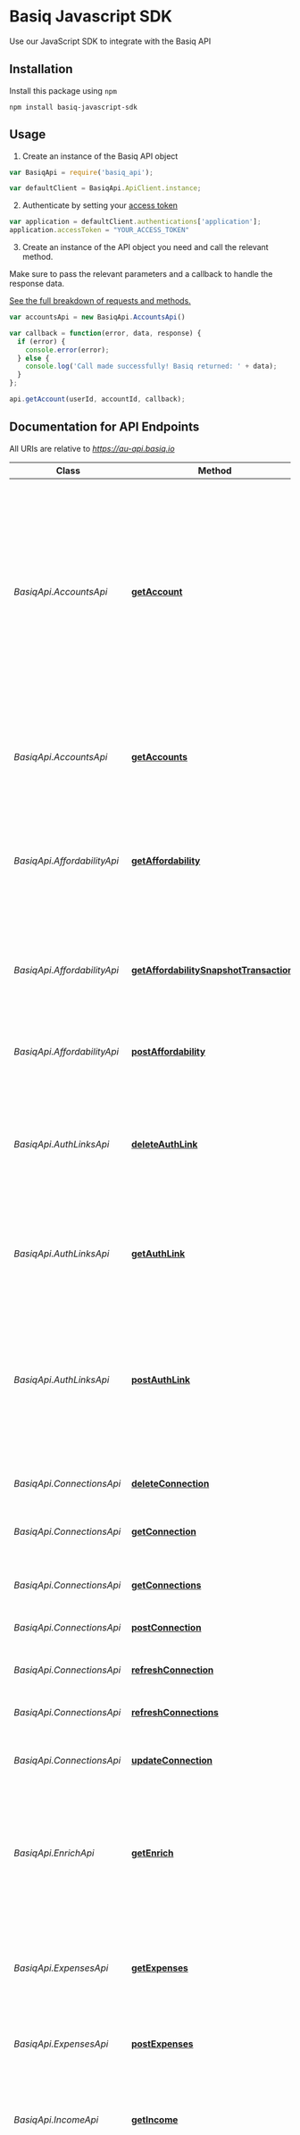 # Basiq Javascript SDK 

Use our JavaScript SDK to integrate with the Basiq API 

## Installation
Install this package using `npm` 

```shell
npm install basiq-javascript-sdk
```

## Usage

1. Create an instance of the Basiq API object

```javascript
var BasiqApi = require('basiq_api');

var defaultClient = BasiqApi.ApiClient.instance;
```

2. Authenticate by setting your [access token](docs/TokenApi.md#postToken)

```javascript
var application = defaultClient.authentications['application'];
application.accessToken = "YOUR_ACCESS_TOKEN"
```

3. Create an instance of the API object you need and call the relevant method. 

Make sure to pass the relevant parameters and a callback to handle the response data.

[See the full breakdown of requests and methods.](#Documentation-for-API-Endpoints)

```javascript
var accountsApi = new BasiqApi.AccountsApi()

var callback = function(error, data, response) {
  if (error) {
    console.error(error);
  } else {
    console.log('Call made successfully! Basiq returned: ' + data);
  }
};

api.getAccount(userId, accountId, callback);
```

## Documentation for API Endpoints

All URIs are relative to *https://au-api.basiq.io*

Class | Method | HTTP request | Description 
------------ | ---- | ------------- | -------------------------------
*BasiqApi.AccountsApi* | [**getAccount**](docs/AccountsApi.md#getAccount) | **GET** /users/{userId}/accounts/{accountId} | Use this to retrieve the details of a specific account. This request will return back an account object with the latest data since the last refresh. If you require the latest account details you will need to call the connection refresh resource.
*BasiqApi.AccountsApi* | [**getAccounts**](docs/AccountsApi.md#getAccounts) | **GET** /users/{userId}/accounts | Use this collection to retrieve a list of accounts. Each entry in the array is a separate account object.
*BasiqApi.AffordabilityApi* | [**getAffordability**](docs/AffordabilityApi.md#getAffordability) | **GET** /users/{userId}/affordability/{snapshotId} | Retrieves the details of an affordability summary. You need only supply the unique affordability identifier.
*BasiqApi.AffordabilityApi* | [**getAffordabilitySnapshotTransactions**](docs/AffordabilityApi.md#getAffordabilitySnapshotTransactions) | **GET** /users/{userId}/affordability/{snapshotId}/transactions | Returns a paginated list with a data property that contains an array of transactions from the affordability snapshot.
*BasiqApi.AffordabilityApi* | [**postAffordability**](docs/AffordabilityApi.md#postAffordability) | **POST** /users/{userId}/affordability | Use this to create a new affordability report.
*BasiqApi.AuthLinksApi* | [**deleteAuthLink**](docs/AuthLinksApi.md#deleteAuthLink) | **DELETE** /users/{userId}/auth_link | Permanently deletes an auth_link resource. Once deleted the URL associated with the deleted object will no longer be valid.
*BasiqApi.AuthLinksApi* | [**getAuthLink**](docs/AuthLinksApi.md#getAuthLink) | **GET** /users/{userId}/auth_link | Use this to retrieve the latest/last auth_link generated for the specified user..
*BasiqApi.AuthLinksApi* | [**postAuthLink**](docs/AuthLinksApi.md#postAuthLink) | **POST** /users/{userId}/auth_link | An Auth Link object can be generated to securely capture data from a User. Using the URL allows data to be captured via the hosted Basiq Connect Consent workflow for a given User.
*BasiqApi.ConnectionsApi* | [**deleteConnection**](docs/ConnectionsApi.md#deleteConnection) | **DELETE** /users/{userId}/connections/{connectionId} | Permanently deletes a connection.
*BasiqApi.ConnectionsApi* | [**getConnection**](docs/ConnectionsApi.md#getConnection) | **GET** /users/{userId}/connections/{connectionId} | Use this to retrieve details of a specific connection.
*BasiqApi.ConnectionsApi* | [**getConnections**](docs/ConnectionsApi.md#getConnections) | **GET** /users/{userId}/connections | Use this to retrieve details of the connections.
*BasiqApi.ConnectionsApi* | [**postConnection**](docs/ConnectionsApi.md#postConnection) | **POST** /users/{userId}/connections | Use this to create a new connection.
*BasiqApi.ConnectionsApi* | [**refreshConnection**](docs/ConnectionsApi.md#refreshConnection) | **POST** /users/{userId}/connections/{connectionId}/refresh | Use this to retrieve the latest financial data.
*BasiqApi.ConnectionsApi* | [**refreshConnections**](docs/ConnectionsApi.md#refreshConnections) | **POST** /users/{userId}/connections/refresh | Use this to refresh of all connections.
*BasiqApi.ConnectionsApi* | [**updateConnection**](docs/ConnectionsApi.md#updateConnection) | **POST** /users/{userId}/connections/{connectionId} | Use this to update the details of a specific connection.
*BasiqApi.EnrichApi* | [**getEnrich**](docs/EnrichApi.md#getEnrich) | **GET** /enrich | The Enrich resource enables you to retrieve details by passing in a search query containing a bank transaction description.
*BasiqApi.ExpensesApi* | [**getExpenses**](docs/ExpensesApi.md#getExpenses) | **GET** /users/{userId}/expenses/{snapshotId} | Retrieves the details of an expenses summary. You need only supply the unique expenses identifier.
*BasiqApi.ExpensesApi* | [**postExpenses**](docs/ExpensesApi.md#postExpenses) | **POST** /users/{userId}/expenses | Use this to create a new expenses report.
*BasiqApi.IncomeApi* | [**getIncome**](docs/IncomeApi.md#getIncome) | **GET** /users/{userId}/income/{snapshotId} | Retrieves the details of an income summary. You need only supply the unique income identifier.
*BasiqApi.IncomeApi* | [**postIncome**](docs/IncomeApi.md#postIncome) | **POST** /users/{userId}/income | Use this to create a new income report.
*BasiqApi.InstitutionsApi* | [**getInstitution**](docs/InstitutionsApi.md#getInstitution) | **GET** /institutions/{institutionID} | Retrieves data for single institution.
*BasiqApi.InstitutionsApi* | [**getInstitutions**](docs/InstitutionsApi.md#getInstitutions) | **GET** /institutions | Retrieves institutions list.
*BasiqApi.InstitutionsApi* | [**getPublicInstitutions**](docs/InstitutionsApi.md#getPublicInstitutions) | **GET** /public/institutions | Retrieves publically availiable (no authentication required) institutions list.
*BasiqApi.JobsApi* | [**getJobs**](docs/JobsApi.md#getJobs) | **GET** /jobs/{jobId} | Retrieves the details of an existing job. You need only supply the unique job identifier that was returned upon job creation.
*BasiqApi.JobsApi* | [**getUserJobs**](docs/JobsApi.md#getUserJobs) | **GET** /users/{userId}/jobs | Retrieves the details of an existing jobs. You need only supply the unique user identifier.
*BasiqApi.StatementsApi* | [**createStatement**](docs/StatementsApi.md#createStatement) | **POST** /users/{userId}/statements | A user can choose to share their financial data by uploading official pdf bank statements instead of creating a bank connection. Once the statement object is successfully created you can use it to obtain the user's latest financial data extracted from the bank statement i.e. accounts and transactions.
*BasiqApi.TokenApi* | [**postToken**](docs/TokenApi.md#postToken) | **POST** /token | 
*BasiqApi.TransactionsApi* | [**getTransaction**](docs/TransactionsApi.md#getTransaction) | **GET** /users/{userId}/transactions/{transactionId} | Retrieves the details of an existing transaction.
*BasiqApi.TransactionsApi* | [**getTransactions**](docs/TransactionsApi.md#getTransactions) | **GET** /users/{userId}/transactions | Use this collection to retrieve a paginated list of transactions.
*BasiqApi.UsersApi* | [**createUser**](docs/UsersApi.md#createUser) | **POST** /users | Use this to create a new user object.
*BasiqApi.UsersApi* | [**deleteUser**](docs/UsersApi.md#deleteUser) | **DELETE** /users/{userId} | Delete a user.
*BasiqApi.UsersApi* | [**getUser**](docs/UsersApi.md#getUser) | **GET** /users/{userId} | Retrieves the details of an existing user. You need only supply the unique user identifier that was returned upon user creation.
*BasiqApi.UsersApi* | [**updateUser**](docs/UsersApi.md#updateUser) | **POST** /users/{userId} | Updates the specified user by setting the values of the parameters passed. Any parameters not provided will be left unchanged. 

<img width="500"/>


## Documentation for Models

 - [BasiqApi.AccountClass](docs/AccountClass.md)
 - [BasiqApi.AccountHolder](docs/AccountHolder.md)
 - [BasiqApi.AccountLinks](docs/AccountLinks.md)
 - [BasiqApi.AccountResponseResource](docs/AccountResponseResource.md)
 - [BasiqApi.AccountTransactionInterval](docs/AccountTransactionInterval.md)
 - [BasiqApi.AccountsContainer](docs/AccountsContainer.md)
 - [BasiqApi.AccountsData](docs/AccountsData.md)
 - [BasiqApi.AccountsFeatures](docs/AccountsFeatures.md)
 - [BasiqApi.AccountsResponseResource](docs/AccountsResponseResource.md)
 - [BasiqApi.AffordabilityAssetsData](docs/AffordabilityAssetsData.md)
 - [BasiqApi.AffordabilityPostRequest](docs/AffordabilityPostRequest.md)
 - [BasiqApi.AffordabilityRegularIncomeData](docs/AffordabilityRegularIncomeData.md)
 - [BasiqApi.AffordabilityResponse](docs/AffordabilityResponse.md)
 - [BasiqApi.AffordabilitySummary](docs/AffordabilitySummary.md)
 - [BasiqApi.AffordabilityTransactionLinks](docs/AffordabilityTransactionLinks.md)
 - [BasiqApi.AffordabilityTransactionsGetLinks](docs/AffordabilityTransactionsGetLinks.md)
 - [BasiqApi.AffordabilityTransactionsResponse](docs/AffordabilityTransactionsResponse.md)
 - [BasiqApi.Anzsic](docs/Anzsic.md)
 - [BasiqApi.AssetsPrevious6MonthsData](docs/AssetsPrevious6MonthsData.md)
 - [BasiqApi.AuthLinkLinks](docs/AuthLinkLinks.md)
 - [BasiqApi.AuthLinksPostResponseResource](docs/AuthLinksPostResponseResource.md)
 - [BasiqApi.AuthLinksResponseResource](docs/AuthLinksResponseResource.md)
 - [BasiqApi.AvgMonthlyData](docs/AvgMonthlyData.md)
 - [BasiqApi.BadRequestError](docs/BadRequestError.md)
 - [BasiqApi.CategoryDataExpenses](docs/CategoryDataExpenses.md)
 - [BasiqApi.ChangeHistoryAffordabilityData](docs/ChangeHistoryAffordabilityData.md)
 - [BasiqApi.ChangeHistoryExpensesClass](docs/ChangeHistoryExpensesClass.md)
 - [BasiqApi.ChangeHistoryExternal](docs/ChangeHistoryExternal.md)
 - [BasiqApi.ChangeHistoryIncome](docs/ChangeHistoryIncome.md)
 - [BasiqApi.ClassDetails](docs/ClassDetails.md)
 - [BasiqApi.ClassResourceExpenses](docs/ClassResourceExpenses.md)
 - [BasiqApi.Colors](docs/Colors.md)
 - [BasiqApi.ConnectionAccountLinks](docs/ConnectionAccountLinks.md)
 - [BasiqApi.ConnectionGetResponseResource](docs/ConnectionGetResponseResource.md)
 - [BasiqApi.ConnectionInstitution](docs/ConnectionInstitution.md)
 - [BasiqApi.ConnectionProfile](docs/ConnectionProfile.md)
 - [BasiqApi.ConnectionResponseResource](docs/ConnectionResponseResource.md)
 - [BasiqApi.ConnectionsData](docs/ConnectionsData.md)
 - [BasiqApi.ConnectionsGetResponseResource](docs/ConnectionsGetResponseResource.md)
 - [BasiqApi.ConnectionsRefreshResource](docs/ConnectionsRefreshResource.md)
 - [BasiqApi.CreateUser](docs/CreateUser.md)
 - [BasiqApi.CreditLiabilities](docs/CreditLiabilities.md)
 - [BasiqApi.CurrentIrregularSource](docs/CurrentIrregularSource.md)
 - [BasiqApi.CurrentOtherCreditSource](docs/CurrentOtherCreditSource.md)
 - [BasiqApi.CurrentRegularSource](docs/CurrentRegularSource.md)
 - [BasiqApi.DivisionDetails](docs/DivisionDetails.md)
 - [BasiqApi.EnrichCategory](docs/EnrichCategory.md)
 - [BasiqApi.EnrichData](docs/EnrichData.md)
 - [BasiqApi.EnrichGeometry](docs/EnrichGeometry.md)
 - [BasiqApi.EnrichLocation](docs/EnrichLocation.md)
 - [BasiqApi.EnrichMerchant](docs/EnrichMerchant.md)
 - [BasiqApi.EnrichPhoneNumber](docs/EnrichPhoneNumber.md)
 - [BasiqApi.ExpensesClass](docs/ExpensesClass.md)
 - [BasiqApi.ExpensesLinks](docs/ExpensesLinks.md)
 - [BasiqApi.ExpensesPostRequest](docs/ExpensesPostRequest.md)
 - [BasiqApi.ExpensesResponse](docs/ExpensesResponse.md)
 - [BasiqApi.ExternalLiabilityData](docs/ExternalLiabilityData.md)
 - [BasiqApi.ExternalPayment](docs/ExternalPayment.md)
 - [BasiqApi.FeatureCondition](docs/FeatureCondition.md)
 - [BasiqApi.Features](docs/Features.md)
 - [BasiqApi.ForbiddenAccessError](docs/ForbiddenAccessError.md)
 - [BasiqApi.Gap](docs/Gap.md)
 - [BasiqApi.GetAffordabilityLinks](docs/GetAffordabilityLinks.md)
 - [BasiqApi.GetConnectionLinks](docs/GetConnectionLinks.md)
 - [BasiqApi.GetConnectionsLinks](docs/GetConnectionsLinks.md)
 - [BasiqApi.GetEnrichResponse](docs/GetEnrichResponse.md)
 - [BasiqApi.GetUserAccount](docs/GetUserAccount.md)
 - [BasiqApi.GetUserAccountData](docs/GetUserAccountData.md)
 - [BasiqApi.GetUserConnection](docs/GetUserConnection.md)
 - [BasiqApi.GetUserConnectionData](docs/GetUserConnectionData.md)
 - [BasiqApi.GetUserLinks](docs/GetUserLinks.md)
 - [BasiqApi.GoneError](docs/GoneError.md)
 - [BasiqApi.GroupDetails](docs/GroupDetails.md)
 - [BasiqApi.IncomeLinks](docs/IncomeLinks.md)
 - [BasiqApi.IncomePostRequest](docs/IncomePostRequest.md)
 - [BasiqApi.IncomeResponse](docs/IncomeResponse.md)
 - [BasiqApi.IncomeSummary](docs/IncomeSummary.md)
 - [BasiqApi.Institution](docs/Institution.md)
 - [BasiqApi.InstitutionLogoResource](docs/InstitutionLogoResource.md)
 - [BasiqApi.InstitutionModel](docs/InstitutionModel.md)
 - [BasiqApi.InstitutionPerformanceStats](docs/InstitutionPerformanceStats.md)
 - [BasiqApi.InstitutionsList](docs/InstitutionsList.md)
 - [BasiqApi.InternalServerError](docs/InternalServerError.md)
 - [BasiqApi.IrregularSource](docs/IrregularSource.md)
 - [BasiqApi.IrregularityIncome](docs/IrregularityIncome.md)
 - [BasiqApi.JobData](docs/JobData.md)
 - [BasiqApi.JobsData](docs/JobsData.md)
 - [BasiqApi.JobsInstitution](docs/JobsInstitution.md)
 - [BasiqApi.JobsLinks](docs/JobsLinks.md)
 - [BasiqApi.JobsResponseResource](docs/JobsResponseResource.md)
 - [BasiqApi.JobsResult](docs/JobsResult.md)
 - [BasiqApi.JobsStep](docs/JobsStep.md)
 - [BasiqApi.LiabilitiesData](docs/LiabilitiesData.md)
 - [BasiqApi.LoanLiabilities](docs/LoanLiabilities.md)
 - [BasiqApi.LogoResourceLinks](docs/LogoResourceLinks.md)
 - [BasiqApi.Meta](docs/Meta.md)
 - [BasiqApi.NotFoundError](docs/NotFoundError.md)
 - [BasiqApi.OtherCreditSource](docs/OtherCreditSource.md)
 - [BasiqApi.PaymentsSummaryExpenses](docs/PaymentsSummaryExpenses.md)
 - [BasiqApi.PhysicalAddresses](docs/PhysicalAddresses.md)
 - [BasiqApi.Previous3MonthsIncome](docs/Previous3MonthsIncome.md)
 - [BasiqApi.Previous6MonthsCreditLiabilities](docs/Previous6MonthsCreditLiabilities.md)
 - [BasiqApi.Previous6MonthsLoan](docs/Previous6MonthsLoan.md)
 - [BasiqApi.PreviousMonthDataLiabilities](docs/PreviousMonthDataLiabilities.md)
 - [BasiqApi.PreviousMonthDataLoanLiabilities](docs/PreviousMonthDataLoanLiabilities.md)
 - [BasiqApi.ProfileFeatures](docs/ProfileFeatures.md)
 - [BasiqApi.RegularSource](docs/RegularSource.md)
 - [BasiqApi.ResourceLink](docs/ResourceLink.md)
 - [BasiqApi.ResourceLinks](docs/ResourceLinks.md)
 - [BasiqApi.ResponseFormat](docs/ResponseFormat.md)
 - [BasiqApi.Source](docs/Source.md)
 - [BasiqApi.SourceName](docs/SourceName.md)
 - [BasiqApi.StatementUploadResource](docs/StatementUploadResource.md)
 - [BasiqApi.StatusServiceUnavailableError](docs/StatusServiceUnavailableError.md)
 - [BasiqApi.SubCategoryExpenses](docs/SubCategoryExpenses.md)
 - [BasiqApi.SubClass](docs/SubClass.md)
 - [BasiqApi.SubdivisionDetails](docs/SubdivisionDetails.md)
 - [BasiqApi.TokenPostResponse](docs/TokenPostResponse.md)
 - [BasiqApi.TransactionData](docs/TransactionData.md)
 - [BasiqApi.TransactionDataAffordability](docs/TransactionDataAffordability.md)
 - [BasiqApi.TransactionLinks](docs/TransactionLinks.md)
 - [BasiqApi.TransactionsAnzsic](docs/TransactionsAnzsic.md)
 - [BasiqApi.TransactionsCategory](docs/TransactionsCategory.md)
 - [BasiqApi.TransactionsClass](docs/TransactionsClass.md)
 - [BasiqApi.TransactionsDivision](docs/TransactionsDivision.md)
 - [BasiqApi.TransactionsEnrich](docs/TransactionsEnrich.md)
 - [BasiqApi.TransactionsFeatures](docs/TransactionsFeatures.md)
 - [BasiqApi.TransactionsGeometry](docs/TransactionsGeometry.md)
 - [BasiqApi.TransactionsGetLinks](docs/TransactionsGetLinks.md)
 - [BasiqApi.TransactionsGetResource](docs/TransactionsGetResource.md)
 - [BasiqApi.TransactionsGroup](docs/TransactionsGroup.md)
 - [BasiqApi.TransactionsLocation](docs/TransactionsLocation.md)
 - [BasiqApi.TransactionsMerchant](docs/TransactionsMerchant.md)
 - [BasiqApi.TransactionsPhoneNumber](docs/TransactionsPhoneNumber.md)
 - [BasiqApi.TransactionsSubdivision](docs/TransactionsSubdivision.md)
 - [BasiqApi.UnauthorizedError](docs/UnauthorizedError.md)
 - [BasiqApi.UnsupportedMediaTypeError](docs/UnsupportedMediaTypeError.md)
 - [BasiqApi.UpdateUser](docs/UpdateUser.md)
 - [BasiqApi.UserConnectionPostData](docs/UserConnectionPostData.md)
 - [BasiqApi.UserConnectionsPostData](docs/UserConnectionsPostData.md)
 - [BasiqApi.UserGetResponse](docs/UserGetResponse.md)
 - [BasiqApi.UserPostResponse](docs/UserPostResponse.md)


## Documentation for Authorization


### api_key

- **Type**: API key
- **API key parameter name**: Authorization
- **Location**: HTTP header

### application

- **Type**: OAuth
- **Flow**: application
- **Authorization URL**: 
- **Scopes**: 
  - SERVER_ACCESS: Server access scope
  - CLIENT_ACCESS: Client access scope

